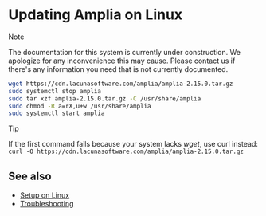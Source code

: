 ﻿# Updating Amplia on Linux

> [!NOTE]
> The documentation for this system is currently under construction. We apologize for any inconvenience this may cause. Please
> contact us if there's any information you need that is not currently documented.

```sh
wget https://cdn.lacunasoftware.com/amplia/amplia-2.15.0.tar.gz
sudo systemctl stop amplia
sudo tar xzf amplia-2.15.0.tar.gz -C /usr/share/amplia
sudo chmod -R a=rX,u+w /usr/share/amplia
sudo systemctl start amplia
```

> [!TIP]
> If the first command fails because your system lacks *wget*, use curl instead: `curl -O https://cdn.lacunasoftware.com/amplia/amplia-2.15.0.tar.gz`

## See also

* [Setup on Linux](index.md)
* [Troubleshooting](troubleshoot/index.md)
